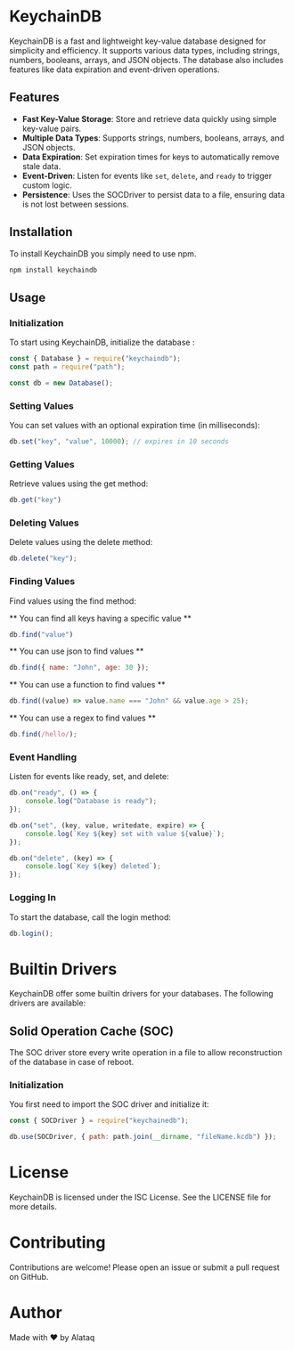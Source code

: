 # KeychainDB

KeychainDB is a fast and lightweight key-value database designed for simplicity and efficiency. It supports various data types, including strings, numbers, booleans, arrays, and JSON objects. The database also includes features like data expiration and event-driven operations.

## Features

- **Fast Key-Value Storage**: Store and retrieve data quickly using simple key-value pairs.
- **Multiple Data Types**: Supports strings, numbers, booleans, arrays, and JSON objects.
- **Data Expiration**: Set expiration times for keys to automatically remove stale data.
- **Event-Driven**: Listen for events like `set`, `delete`, and `ready` to trigger custom logic.
- **Persistence**: Uses the SOCDriver to persist data to a file, ensuring data is not lost between sessions.

## Installation

To install KeychainDB you simply need to use npm.

```bash
npm install keychaindb
```

## Usage
### Initialization
To start using KeychainDB, initialize the database :

```js
const { Database } = require("keychaindb");
const path = require("path");

const db = new Database();
```
### Setting Values
You can set values with an optional expiration time (in milliseconds):

```js
db.set("key", "value", 10000); // expires in 10 seconds
```

### Getting Values
Retrieve values using the get method:

```js
db.get("key")
```
### Deleting Values
Delete values using the delete method:

```js
db.delete("key");
```

### Finding Values
Find values using the find method:

** You can find all keys having a specific value **

```js
db.find("value")
```

** You can use json to find values **

```js
db.find({ name: "John", age: 30 });
```

** You can use a function to find values **

```js
db.find((value) => value.name === "John" && value.age > 25);
```

** You can use a regex to find values **

```js
db.find(/hello/);
```

### Event Handling
Listen for events like ready, set, and delete:

```js
db.on("ready", () => {
    console.log("Database is ready");
});

db.on("set", (key, value, writedate, expire) => {
    console.log(`Key ${key} set with value ${value}`);
});

db.on("delete", (key) => {
    console.log(`Key ${key} deleted`);
});
```

### Logging In
To start the database, call the login method:

```js
db.login();
```

# Builtin Drivers
KeychainDB offer some builtin drivers for your databases. The following drivers are available:

## Solid Operation Cache (SOC)
The SOC driver store every write operation in a file to allow reconstruction of the database in case of reboot.

### Initialization
You first need to import the SOC driver and initialize it:

```js
const { SOCDriver } = require("keychainedb");

db.use(SOCDriver, { path: path.join(__dirname, "fileName.kcdb") });
```

# License
KeychainDB is licensed under the ISC License. See the LICENSE file for more details.

# Contributing
Contributions are welcome! Please open an issue or submit a pull request on GitHub.

# Author
Made with ❤️ by Alataq
